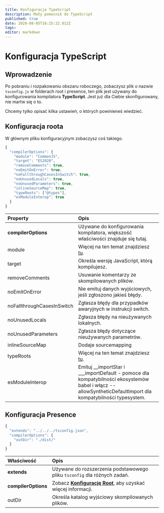 ```yaml
---
title: Konfiguracja TypeScript
description: Mały pomocnik do TypeScript
published: true
date: 2020-08-05T16:25:22.812Z
tags:
editor: markdown
---
```


# Konfiguracja TypeScript

## Wprowadzenie

Po pobraniu i rozpakowaniu obszaru roboczego, zobaczysz plik o nazwie `tsconfig.js` w folderach root i presence, ten plik jest używany do konfigurowania kompilatora **TypeScript**. Jest już dla Ciebie skonfigurowany, nie martw się o to.

Chcemy tylko opisać kilka ustawień, o których powinieneś wiedzieć.

## Konfiguracja roota

W głównym pliku konfiguracyjnym zobaczysz coś takiego.

```javascript
{
  "compilerOptions": {
    "module": "CommonJS",
    "target": "ES2020",
    "removeComments": true,
    "noEmitOnError": true,
    "noFallthroughCasesInSwitch": true,
    "noUnusedLocals": true,
    "noUnusedParameters": true,
    "inlineSourceMap": true,
    "typeRoots": ["@types"],
    "esModuleInterop": true
  }
}
```

| Property                   | Opis                                                                                                                                                            |
|:-------------------------- |:--------------------------------------------------------------------------------------------------------------------------------------------------------------- |
| **compilerOptions**        | Używane do konfigurowania kompilatora, większość właściwości znajduje się tutaj.                                                                                |
| module                     | Więcej na ten temat znajdziesz [tu](https://www.typescriptlang.org/docs/handbook/modules.html).                                                                 |
| target                     | Określa wersję JavaScript, którą kompilujesz.                                                                                                                   |
| removeComments             | Usuwanie komentarzy ze skompilowanych plików.                                                                                                                   |
| noEmitOnError              | Nie emituj danych wyjściowych, jeśli zgłoszono jakieś błędy.                                                                                                    |
| noFallthroughCasesInSwitch | Zgłasza błędy dla przypadków awaryjnych w instrukcji switch.                                                                                                    |
| noUnusedLocals             | Zgłasza błędy na nieużywanych lokalnych.                                                                                                                        |
| noUnusedParameters         | Zgłasza błędy dotyczące nieużywanych parametrów.                                                                                                                |
| inlineSourceMap            | Dodaje sourcemapping                                                                                                                                            |
| typeRoots                  | Więcej na ten temat znajdziesz [tu](https://www.typescriptlang.org/docs/handbook/tsconfig-json.html#types-typeroots-and-types).                                 |
| esModuleInterop            | Emituj __importStar i ___importDefault - pomoce dla kompatybilności ekosystemów babel i włącz --allowSyntheticDefaultImport dla kompatybilności typesystem. |

## Konfiguracja Presence

```javascript
{
  "extends": "../../../tsconfig.json",
  "compilerOptions": {
    "outDir": "./dist/"
  }
}
```

| Właściwość          | Opis                                                                                                      |
|:------------------- |:--------------------------------------------------------------------------------------------------------- |
| **extends**         | Używane do rozszerzenia podstawowego pliku `tsconfig` dla różnych zadań.                                  |
| **compilerOptions** | Zobacz [**Konfigurację Root**](/dev/presence/tsconfig#root-configuration), aby uzyskać więcej informacji. |
| outDir              | Określa katalog wyjściowy skompilowanych plików.                                                          |
